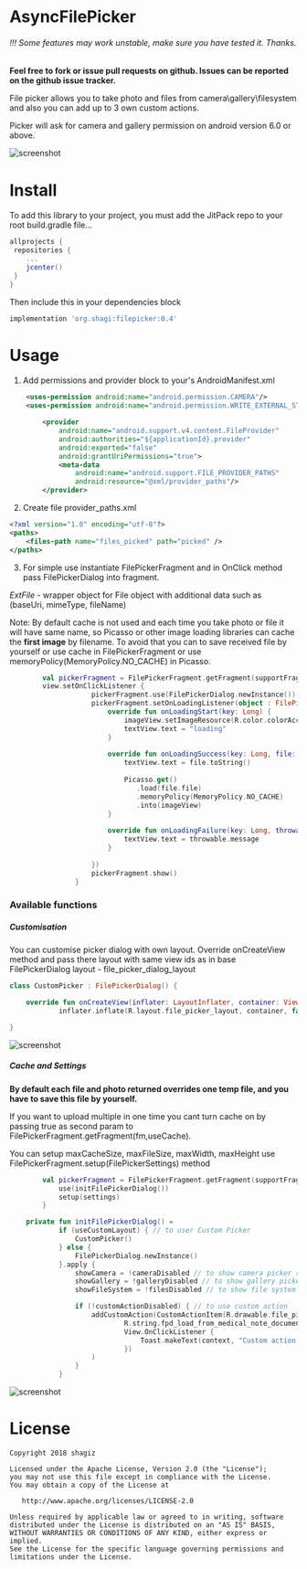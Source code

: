 # AsyncFilePicker

###### !!! Some features may work unstable, make sure you have tested it. Thanks.

**Feel free to fork or issue pull requests on github. Issues can be reported on the github issue tracker.**

File picker allows you to take photo and files from camera\gallery\filesystem 
and also you can add up to 3 own custom actions.

Picker will ask for camera and gallery permission on android version 6.0 or above.

![screenshot](screenshot_1.jpg) 

# Install
To add this library to your project, you must add the JitPack repo to your root build.gradle file...

```groovy
allprojects {
 repositories {
    ...
    jcenter()
 }
}
```

Then include this in your dependencies block

```groovy
implementation 'org.shagi:filepicker:0.4'
```

# Usage

1. Add permissions and provider block to your's AndroidManifest.xml
```xml
    <uses-permission android:name="android.permission.CAMERA"/>
    <uses-permission android:name="android.permission.WRITE_EXTERNAL_STORAGE"/>
```
```xml
        <provider
            android:name="android.support.v4.content.FileProvider"
            android:authorities="${applicationId}.provider"
            android:exported="false"
            android:grantUriPermissions="true">
            <meta-data
                android:name="android.support.FILE_PROVIDER_PATHS"
                android:resource="@xml/provider_paths"/>
        </provider>
```
2. Create file provider_paths.xml
```xml
<?xml version="1.0" encoding="utf-8"?>
<paths>
    <files-path name="files_picked" path="picked" />
</paths>
```
3. For simple use instantiate FilePickerFragment and in OnClick method pass FilePickerDialog into fragment.

*ExtFile* - wrapper object for File object with additional data such as (baseUri, mimeType, fileName)

Note: By default cache is not used and each time you take photo or file it will have same name, 
so Picasso or other image loading libraries can cache the **first image** by filename.
To avoid that you can to save received file by yourself or use cache in FilePickerFragment or use memoryPolicy(MemoryPolicy.NO_CACHE) in Picasso.

```kotlin
        val pickerFragment = FilePickerFragment.getFragment(supportFragmentManager, useCache)
        view.setOnClickListener {
                    pickerFragment.use(FilePickerDialog.newInstance())
                    pickerFragment.setOnLoadingListener(object : FilePicker.OnLoadingListener {
                        override fun onLoadingStart(key: Long) {
                            imageView.setImageResource(R.color.colorAccent)
                            textView.text = "loading"
                        }
        
                        override fun onLoadingSuccess(key: Long, file: ExtFile) {
                            textView.text = file.toString()
                            
                            Picasso.get()
                               .load(file.file)
                               .memoryPolicy(MemoryPolicy.NO_CACHE)
                               .into(imageView)
                        }
        
                        override fun onLoadingFailure(key: Long, throwable: Throwable) {
                            textView.text = throwable.message
                        }
        
                    })
                    pickerFragment.show()
                }

```

### Available functions

##### Customisation

You can customise picker dialog with own layout. Override onCreateView method and pass there layout with same view ids as in base FilePickerDialog layout - file_picker_dialog_layout
```kotlin
class CustomPicker : FilePickerDialog() {

    override fun onCreateView(inflater: LayoutInflater, container: ViewGroup?, savedInstanceState: Bundle?): View =
            inflater.inflate(R.layout.file_picker_layout, container, false)

}
```

![screenshot](screenshot_2.jpg) 

##### Cache and Settings

**By default each file and photo returned overrides one temp file, and you have to save this file by yourself.**

If you want to upload multiple in one time you cant turn cache on by passing true as second param to FilePickerFragment.getFragment(fm,useCache).

You can setup maxCacheSize, maxFileSize, maxWidth, maxHeight use FilePickerFragment.setup(FilePickerSettings) method

```kotlin
        val pickerFragment = FilePickerFragment.getFragment(supportFragmentManager, true).apply { 
            use(initFilePickerDialog())
            setup(settings)
        }
```

```kotlin
    private fun initFilePickerDialog() =
            if (useCustomLayout) { // to user Custom Picker
                CustomPicker()
            } else {
                FilePickerDialog.newInstance()
            }.apply {
                showCamera = !cameraDisabled // to show camera picker row
                showGallery = !galleryDisabled // to show gallery picker row
                showFileSystem = !filesDisabled // to show file system picker row

                if (!customActionDisabled) { // to use custom action
                    addCustomAction(CustomActionItem(R.drawable.file_picker_ic_folder,
                            R.string.fpd_load_from_medical_note_documents,
                            View.OnClickListener {
                                Toast.makeText(context, "Custom action clicked", Toast.LENGTH_SHORT).show()
                            })
                    )
                }
            }
```

![screenshot](screenshot_3.jpg)

# License


    Copyright 2018 shagiz
    
    Licensed under the Apache License, Version 2.0 (the "License");
    you may not use this file except in compliance with the License.
    You may obtain a copy of the License at

       http://www.apache.org/licenses/LICENSE-2.0

    Unless required by applicable law or agreed to in writing, software
    distributed under the License is distributed on an "AS IS" BASIS,
    WITHOUT WARRANTIES OR CONDITIONS OF ANY KIND, either express or implied.
    See the License for the specific language governing permissions and
    limitations under the License.
